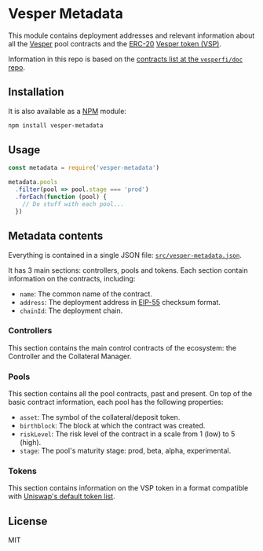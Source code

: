 # Vesper Metadata

This module contains deployment addresses and relevant information about all the [Vesper](https://vesper.finance) pool contracts and the [ERC-20](https://eips.ethereum.org/EIPS/eip-20) [Vesper token (VSP)](https://etherscan.io/token/0x1b40183EFB4Dd766f11bDa7A7c3AD8982e998421).

Information in this repo is based on the [contracts list at the `vesperfi/doc` repo](https://github.com/vesperfi/vesper-pools/blob/master/deploy/2.0.7/contracts.json).

## Installation

It is also available as a [NPM](https://www.npmjs.com/) module:

```sh
npm install vesper-metadata
```

## Usage

```js
const metadata = require('vesper-metadata')

metadata.pools
  .filter(pool => pool.stage === 'prod')
  .forEach(function (pool) {
    // Do stuff with each pool...
  })
```

## Metadata contents

Everything is contained in a single JSON file: [`src/vesper-metadata.json`](src/vesper-metadata.json).

It has 3 main sections: controllers, pools and tokens.
Each section contain information on the contracts, including:

- `name`: The common name of the contract.
- `address`: The deployment address in [EIP-55](https://eips.ethereum.org/EIPS/eip-55) checksum format.
- `chainId`: The deployment chain.

### Controllers

This section contains the main control contracts of the ecosystem: the Controller and the Collateral Manager.

### Pools

This section contains all the pool contracts, past and present.
On top of the basic contract information, each pool has the following properties:

- `asset`: The symbol of the collateral/deposit token.
- `birthblock`: The block at which the contract was created.
- `riskLevel`: The risk level of the contract in a scale from 1 (low) to 5 (high).
- `stage`: The pool's maturity stage: prod, beta, alpha, experimental.

### Tokens

This section contains information on the VSP token in a format compatible with [Uniswap's default token list](https://github.com/Uniswap/default-token-list).

## License

MIT

